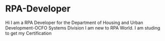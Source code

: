 # RPA-Developer
Hi
I am a RPA Developer for the Department of Housing and Urban Development-OCFO Systems Division
I am new to RPA World. I am studing to get my Certification
